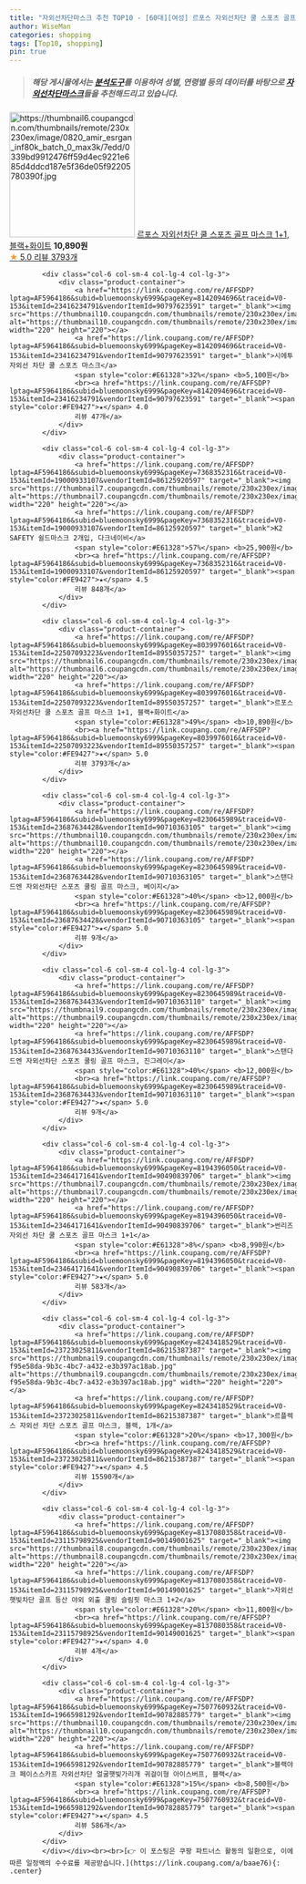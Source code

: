 ```yaml
---
title: "자외선차단마스크 추천 TOP10 - [60대][여성] 르포스 자외선차단 쿨 스포츠 골프 마스크 1+1, 블랙+화이트"
author: WiseMan
categories: shopping
tags: [Top10, shopping]
pin: true
---
```


> ##### 해당 게시물에서는 [**분석도구**](https://itemscout.io/)를 이용하여 **성별**, **연령별** 등의 데이터를 바탕으로 [**자외선차단마스크**](https://link.coupang.com/a/baae76)들을 추천해드리고 있습니다.
<div class="container"><div class="row">
            <div class="col-6 col-sm-4 col-lg-4 col-lg-3">
                <div class="product-container">
                    <a href="https://link.coupang.com/re/AFFSDP?lptag=AF5964186&subid=bluemoonsky6999&pageKey=8039976016&traceid=V0-153&itemId=22507093223&vendorItemId=89550357257" target="_blank"><img src="https://thumbnail6.coupangcdn.com/thumbnails/remote/230x230ex/image/0820_amir_esrgan_inf80k_batch_0_max3k/7edd/0339bd9912476ff59d4ec9221e685d4ddcd187e5f36de05f92205780390f.jpg" alt="https://thumbnail6.coupangcdn.com/thumbnails/remote/230x230ex/image/0820_amir_esrgan_inf80k_batch_0_max3k/7edd/0339bd9912476ff59d4ec9221e685d4ddcd187e5f36de05f92205780390f.jpg" width="220" height="220"></a>
                    <a href="https://link.coupang.com/re/AFFSDP?lptag=AF5964186&subid=bluemoonsky6999&pageKey=8039976016&traceid=V0-153&itemId=22507093223&vendorItemId=89550357257" target="_blank">르포스 자외선차단 쿨 스포츠 골프 마스크 1+1, 블랙+화이트</a>
                    <span style="color:#E61328"></span> <b>10,890원</b>
                    <br><a href="https://link.coupang.com/re/AFFSDP?lptag=AF5964186&subid=bluemoonsky6999&pageKey=8039976016&traceid=V0-153&itemId=22507093223&vendorItemId=89550357257" target="_blank"><span style="color:#FE9427">★</span> 5.0
                    리뷰 3793개</a>
                </div>
            </div>
            
            <div class="col-6 col-sm-4 col-lg-4 col-lg-3">
                <div class="product-container">
                    <a href="https://link.coupang.com/re/AFFSDP?lptag=AF5964186&subid=bluemoonsky6999&pageKey=8142094696&traceid=V0-153&itemId=23416234791&vendorItemId=90797623591" target="_blank"><img src="https://thumbnail10.coupangcdn.com/thumbnails/remote/230x230ex/image/vendor_inventory/a1e2/9e3cbbc3c3969803a2727816312895868eaea3e386792d80a6611443540e.jpg" alt="https://thumbnail10.coupangcdn.com/thumbnails/remote/230x230ex/image/vendor_inventory/a1e2/9e3cbbc3c3969803a2727816312895868eaea3e386792d80a6611443540e.jpg" width="220" height="220"></a>
                    <a href="https://link.coupang.com/re/AFFSDP?lptag=AF5964186&subid=bluemoonsky6999&pageKey=8142094696&traceid=V0-153&itemId=23416234791&vendorItemId=90797623591" target="_blank">시에투 자외선 차단 쿨 스포츠 마스크</a>
                    <span style="color:#E61328">32%</span> <b>5,100원</b>
                    <br><a href="https://link.coupang.com/re/AFFSDP?lptag=AF5964186&subid=bluemoonsky6999&pageKey=8142094696&traceid=V0-153&itemId=23416234791&vendorItemId=90797623591" target="_blank"><span style="color:#FE9427">★</span> 4.0
                    리뷰 47개</a>
                </div>
            </div>
            
            <div class="col-6 col-sm-4 col-lg-4 col-lg-3">
                <div class="product-container">
                    <a href="https://link.coupang.com/re/AFFSDP?lptag=AF5964186&subid=bluemoonsky6999&pageKey=7368352316&traceid=V0-153&itemId=19000933107&vendorItemId=86125920597" target="_blank"><img src="https://thumbnail7.coupangcdn.com/thumbnails/remote/230x230ex/image/vendor_inventory/c47e/adca0e1d71eff9fcef6ae0fda193c39bec158a43ba285e40d8e61cc00f08.jpg" alt="https://thumbnail7.coupangcdn.com/thumbnails/remote/230x230ex/image/vendor_inventory/c47e/adca0e1d71eff9fcef6ae0fda193c39bec158a43ba285e40d8e61cc00f08.jpg" width="220" height="220"></a>
                    <a href="https://link.coupang.com/re/AFFSDP?lptag=AF5964186&subid=bluemoonsky6999&pageKey=7368352316&traceid=V0-153&itemId=19000933107&vendorItemId=86125920597" target="_blank">K2 SAFETY 쉴드마스크 2개입, 다크네이비</a>
                    <span style="color:#E61328">57%</span> <b>25,900원</b>
                    <br><a href="https://link.coupang.com/re/AFFSDP?lptag=AF5964186&subid=bluemoonsky6999&pageKey=7368352316&traceid=V0-153&itemId=19000933107&vendorItemId=86125920597" target="_blank"><span style="color:#FE9427">★</span> 4.5
                    리뷰 848개</a>
                </div>
            </div>
            
            <div class="col-6 col-sm-4 col-lg-4 col-lg-3">
                <div class="product-container">
                    <a href="https://link.coupang.com/re/AFFSDP?lptag=AF5964186&subid=bluemoonsky6999&pageKey=8039976016&traceid=V0-153&itemId=22507093223&vendorItemId=89550357257" target="_blank"><img src="https://thumbnail6.coupangcdn.com/thumbnails/remote/230x230ex/image/0820_amir_esrgan_inf80k_batch_0_max3k/7edd/0339bd9912476ff59d4ec9221e685d4ddcd187e5f36de05f92205780390f.jpg" alt="https://thumbnail6.coupangcdn.com/thumbnails/remote/230x230ex/image/0820_amir_esrgan_inf80k_batch_0_max3k/7edd/0339bd9912476ff59d4ec9221e685d4ddcd187e5f36de05f92205780390f.jpg" width="220" height="220"></a>
                    <a href="https://link.coupang.com/re/AFFSDP?lptag=AF5964186&subid=bluemoonsky6999&pageKey=8039976016&traceid=V0-153&itemId=22507093223&vendorItemId=89550357257" target="_blank">르포스 자외선차단 쿨 스포츠 골프 마스크 1+1, 블랙+화이트</a>
                    <span style="color:#E61328">49%</span> <b>10,890원</b>
                    <br><a href="https://link.coupang.com/re/AFFSDP?lptag=AF5964186&subid=bluemoonsky6999&pageKey=8039976016&traceid=V0-153&itemId=22507093223&vendorItemId=89550357257" target="_blank"><span style="color:#FE9427">★</span> 5.0
                    리뷰 3793개</a>
                </div>
            </div>
            
            <div class="col-6 col-sm-4 col-lg-4 col-lg-3">
                <div class="product-container">
                    <a href="https://link.coupang.com/re/AFFSDP?lptag=AF5964186&subid=bluemoonsky6999&pageKey=8230645989&traceid=V0-153&itemId=23687634428&vendorItemId=90710363105" target="_blank"><img src="https://thumbnail10.coupangcdn.com/thumbnails/remote/230x230ex/image/vendor_inventory/42ea/1ec7c2db8f7fac47f562afac33095134c1ec0ac259dc8cd19cc7d6e757b7.jpg" alt="https://thumbnail10.coupangcdn.com/thumbnails/remote/230x230ex/image/vendor_inventory/42ea/1ec7c2db8f7fac47f562afac33095134c1ec0ac259dc8cd19cc7d6e757b7.jpg" width="220" height="220"></a>
                    <a href="https://link.coupang.com/re/AFFSDP?lptag=AF5964186&subid=bluemoonsky6999&pageKey=8230645989&traceid=V0-153&itemId=23687634428&vendorItemId=90710363105" target="_blank">스탠다드엔 자외선차단 스포츠 쿨링 골프 마스크, 베이지</a>
                    <span style="color:#E61328">40%</span> <b>12,000원</b>
                    <br><a href="https://link.coupang.com/re/AFFSDP?lptag=AF5964186&subid=bluemoonsky6999&pageKey=8230645989&traceid=V0-153&itemId=23687634428&vendorItemId=90710363105" target="_blank"><span style="color:#FE9427">★</span> 5.0
                    리뷰 9개</a>
                </div>
            </div>
            
            <div class="col-6 col-sm-4 col-lg-4 col-lg-3">
                <div class="product-container">
                    <a href="https://link.coupang.com/re/AFFSDP?lptag=AF5964186&subid=bluemoonsky6999&pageKey=8230645989&traceid=V0-153&itemId=23687634433&vendorItemId=90710363110" target="_blank"><img src="https://thumbnail9.coupangcdn.com/thumbnails/remote/230x230ex/image/vendor_inventory/ad3a/9cb83d51de93b4848e8a54238014324217c475b9237210c931e831d2913f.jpg" alt="https://thumbnail9.coupangcdn.com/thumbnails/remote/230x230ex/image/vendor_inventory/ad3a/9cb83d51de93b4848e8a54238014324217c475b9237210c931e831d2913f.jpg" width="220" height="220"></a>
                    <a href="https://link.coupang.com/re/AFFSDP?lptag=AF5964186&subid=bluemoonsky6999&pageKey=8230645989&traceid=V0-153&itemId=23687634433&vendorItemId=90710363110" target="_blank">스탠다드엔 자외선차단 스포츠 쿨링 골프 마스크, 진그레이</a>
                    <span style="color:#E61328">40%</span> <b>12,000원</b>
                    <br><a href="https://link.coupang.com/re/AFFSDP?lptag=AF5964186&subid=bluemoonsky6999&pageKey=8230645989&traceid=V0-153&itemId=23687634433&vendorItemId=90710363110" target="_blank"><span style="color:#FE9427">★</span> 5.0
                    리뷰 9개</a>
                </div>
            </div>
            
            <div class="col-6 col-sm-4 col-lg-4 col-lg-3">
                <div class="product-container">
                    <a href="https://link.coupang.com/re/AFFSDP?lptag=AF5964186&subid=bluemoonsky6999&pageKey=8194396050&traceid=V0-153&itemId=23464171641&vendorItemId=90490839706" target="_blank"><img src="https://thumbnail7.coupangcdn.com/thumbnails/remote/230x230ex/image/vendor_inventory/c6c4/13654164b729e3db493a98e10aca82648145799ff3952dcf40cdf71646bb.png" alt="https://thumbnail7.coupangcdn.com/thumbnails/remote/230x230ex/image/vendor_inventory/c6c4/13654164b729e3db493a98e10aca82648145799ff3952dcf40cdf71646bb.png" width="220" height="220"></a>
                    <a href="https://link.coupang.com/re/AFFSDP?lptag=AF5964186&subid=bluemoonsky6999&pageKey=8194396050&traceid=V0-153&itemId=23464171641&vendorItemId=90490839706" target="_blank">썬리즈 자외선 차단 쿨 스포츠 골프 마스크 1+1</a>
                    <span style="color:#E61328">8%</span> <b>8,990원</b>
                    <br><a href="https://link.coupang.com/re/AFFSDP?lptag=AF5964186&subid=bluemoonsky6999&pageKey=8194396050&traceid=V0-153&itemId=23464171641&vendorItemId=90490839706" target="_blank"><span style="color:#FE9427">★</span> 5.0
                    리뷰 583개</a>
                </div>
            </div>
            
            <div class="col-6 col-sm-4 col-lg-4 col-lg-3">
                <div class="product-container">
                    <a href="https://link.coupang.com/re/AFFSDP?lptag=AF5964186&subid=bluemoonsky6999&pageKey=8243418529&traceid=V0-153&itemId=23723025811&vendorItemId=86215387387" target="_blank"><img src="https://thumbnail9.coupangcdn.com/thumbnails/remote/230x230ex/image/retail/images/672397644678262-f95e58da-9b3c-4bc7-a432-e3b397ac18ab.jpg" alt="https://thumbnail9.coupangcdn.com/thumbnails/remote/230x230ex/image/retail/images/672397644678262-f95e58da-9b3c-4bc7-a432-e3b397ac18ab.jpg" width="220" height="220"></a>
                    <a href="https://link.coupang.com/re/AFFSDP?lptag=AF5964186&subid=bluemoonsky6999&pageKey=8243418529&traceid=V0-153&itemId=23723025811&vendorItemId=86215387387" target="_blank">르플렉스 자외선 차단 스포츠 골프 마스크, 블랙, 1개</a>
                    <span style="color:#E61328">20%</span> <b>17,300원</b>
                    <br><a href="https://link.coupang.com/re/AFFSDP?lptag=AF5964186&subid=bluemoonsky6999&pageKey=8243418529&traceid=V0-153&itemId=23723025811&vendorItemId=86215387387" target="_blank"><span style="color:#FE9427">★</span> 4.5
                    리뷰 15590개</a>
                </div>
            </div>
            
            <div class="col-6 col-sm-4 col-lg-4 col-lg-3">
                <div class="product-container">
                    <a href="https://link.coupang.com/re/AFFSDP?lptag=AF5964186&subid=bluemoonsky6999&pageKey=8137080358&traceid=V0-153&itemId=23115798925&vendorItemId=90149001625" target="_blank"><img src="https://thumbnail8.coupangcdn.com/thumbnails/remote/230x230ex/image/vendor_inventory/af60/3fe10101fb7f41676642a458d789209dd9f11d2845d793636d51bd92a171.png" alt="https://thumbnail8.coupangcdn.com/thumbnails/remote/230x230ex/image/vendor_inventory/af60/3fe10101fb7f41676642a458d789209dd9f11d2845d793636d51bd92a171.png" width="220" height="220"></a>
                    <a href="https://link.coupang.com/re/AFFSDP?lptag=AF5964186&subid=bluemoonsky6999&pageKey=8137080358&traceid=V0-153&itemId=23115798925&vendorItemId=90149001625" target="_blank">자외선 햇빛차단 골프 등산 야외 외출 쿨링 슬림핏 마스크 1+2</a>
                    <span style="color:#E61328">20%</span> <b>11,800원</b>
                    <br><a href="https://link.coupang.com/re/AFFSDP?lptag=AF5964186&subid=bluemoonsky6999&pageKey=8137080358&traceid=V0-153&itemId=23115798925&vendorItemId=90149001625" target="_blank"><span style="color:#FE9427">★</span> 4.0
                    리뷰 4개</a>
                </div>
            </div>
            
            <div class="col-6 col-sm-4 col-lg-4 col-lg-3">
                <div class="product-container">
                    <a href="https://link.coupang.com/re/AFFSDP?lptag=AF5964186&subid=bluemoonsky6999&pageKey=7507760932&traceid=V0-153&itemId=19665981292&vendorItemId=90782885779" target="_blank"><img src="https://thumbnail10.coupangcdn.com/thumbnails/remote/230x230ex/image/0820_amir_esrgan_inf80k_batch_0_max3k/03c2/318bc17d22c20a26cdf390b12333607caca1e667ee935b38799523129e6c.png" alt="https://thumbnail10.coupangcdn.com/thumbnails/remote/230x230ex/image/0820_amir_esrgan_inf80k_batch_0_max3k/03c2/318bc17d22c20a26cdf390b12333607caca1e667ee935b38799523129e6c.png" width="220" height="220"></a>
                    <a href="https://link.coupang.com/re/AFFSDP?lptag=AF5964186&subid=bluemoonsky6999&pageKey=7507760932&traceid=V0-153&itemId=19665981292&vendorItemId=90782885779" target="_blank">블랙야크 페이스스카프 자외선차단 얼굴햇빛가리개 귀걸이형 아이스버프, 블랙</a>
                    <span style="color:#E61328">15%</span> <b>8,500원</b>
                    <br><a href="https://link.coupang.com/re/AFFSDP?lptag=AF5964186&subid=bluemoonsky6999&pageKey=7507760932&traceid=V0-153&itemId=19665981292&vendorItemId=90782885779" target="_blank"><span style="color:#FE9427">★</span> 4.5
                    리뷰 586개</a>
                </div>
            </div>
            </div></div><br><br>[👉 이 포스팅은 쿠팡 파트너스 활동의 일환으로, 이에 따른 일정액의 수수료를 제공받습니다.](https://link.coupang.com/a/baae76){: .center}